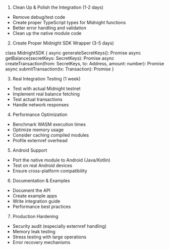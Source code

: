  1. Clean Up & Polish the Integration (1-2 days)

  - Remove debug/test code
  - Create proper TypeScript types for Midnight functions
  - Better error handling and validation
  - Clean up the native module code

  2. Create Proper Midnight SDK Wrapper (3-5 days)

  class MidnightSDK {
    async generateSecretKeys(): Promise<SecretKeys>
    async getBalance(secretKeys: SecretKeys): Promise<number>
    async createTransaction(from: SecretKeys, to: Address, amount: number): Promise<Transaction>
    async submitTransaction(tx: Transaction): Promise<TxHash>
  }

  3. Real Integration Testing (1 week)

  - Test with actual Midnight testnet
  - Implement real balance fetching
  - Test actual transactions
  - Handle network responses

  4. Performance Optimization

  - Benchmark WASM execution times
  - Optimize memory usage
  - Consider caching compiled modules
  - Profile externref overhead

  5. Android Support

  - Port the native module to Android (Java/Kotlin)
  - Test on real Android devices
  - Ensure cross-platform compatibility

  6. Documentation & Examples

  - Document the API
  - Create example apps
  - Write integration guide
  - Performance best practices

  7. Production Hardening

  - Security audit (especially externref handling)
  - Memory leak testing
  - Stress testing with large operations
  - Error recovery mechanisms